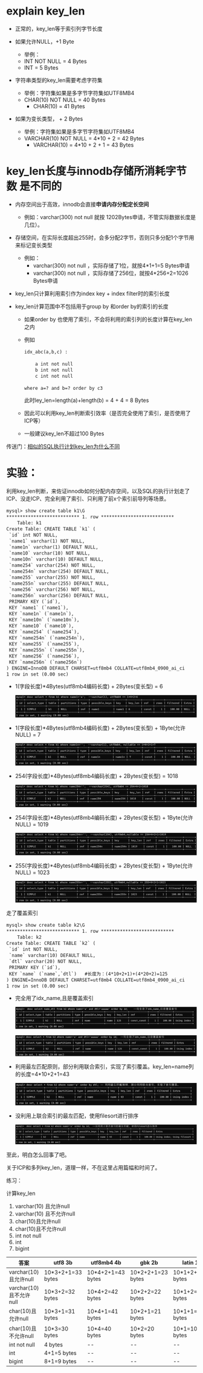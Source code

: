 # explain key_len

- 正常的，key_len等于索引列字节长度

- 如果允许NULL，+1 Byte

  - 举例：
  - INT NOT NULL = 4 Bytes
  - INT = 5 Bytes

- 字符串类型的key_len需要考虑字符集

  - 举例：字符集如果是多字节字符集如UTF8MB4
  - CHAR(10)  NOT NULL = 40 Bytes
    - CHAR(10) = 41 Bytes

- 如果为变长类型， + 2 Bytes

  - 举例：字符集如果是多字节字符集如UTF8MB4
  - VARCHAR(10)  NOT NULL = 4*10 + 2 = 42 Bytes
    - VARCHAR(10) = 4*10 + 2 + 1 = 43 Bytes

 

# key_len长度与innodb存储所消耗字节数 是不同的

- 内存空间出于高效，innodb会直接**申请内存分配定长空间**

  - 例如：varchar(300) not null 就按 1202Bytes申请，不管实际数据长度是几位）。

- 存储空间，在实际长度超出255时，会多分配2字节，否则只多分配1个字节用来标记变长类型

  - 例如：
    - varchar(300) not null ，实际存储了1位，就按4*1+1=5 Bytes申请
    - varchar(300) not null ，实际存储了256位，就按4*256+2=1026 Bytes申请

 

- key_len只计算利用索引作为index key + index filter时的索引长度

- key_len计算范围中不包括用于group by 和order by的索引的长度

  - 如果order by 也使用了索引，不会将利用的索引列的长度计算在key_len之内
    
  - 例如

    ```
    idx_abc(a,b,c) :
    
    	a int not null
    	b int not null
    	c int not null
    
    where a=? and b=? order by c3
    ```

    此时ley_len=length(a)+length(b) = 4 + 4 = 8 Bytes

  - 因此可以利用key_len判断索引效率（是否完全使用了索引，是否使用了ICP等）

  - 一般建议key_len不超过100 Bytes

传送门：[相似的SQL执行计划key_len为什么不同](../DB.MySQL/6.MySQL索引/2.MySQL索引使用和管理/相似的SQL执行计划key_len为什么不同.md)

 

# 实验：

利用key_len判断，来佐证innodb如何分配内存空间，以及SQL的执行计划走了ICP、没走ICP、完全利用了索引、只利用了前x个索引前导列等场景。

```
mysql> show create table k1\G
*************************** 1. row ***************************
    Table: k1
Create Table: CREATE TABLE `k1` (
 `id` int NOT NULL,
 `name1` varchar(1) NOT NULL,
 `name1n` varchar(1) DEFAULT NULL,
 `name10` varchar(10) NOT NULL,
 `name10n` varchar(10) DEFAULT NULL,
 `name254` varchar(254) NOT NULL,
 `name254n` varchar(254) DEFAULT NULL,
 `name255` varchar(255) NOT NULL,
 `name255n` varchar(255) DEFAULT NULL,
 `name256` varchar(256) NOT NULL,
 `name256n` varchar(256) DEFAULT NULL,
 PRIMARY KEY (`id`),
 KEY `name1` (`name1`),
 KEY `name1n` (`name1n`),
 KEY `name10n` (`name10n`),
 KEY `name10` (`name10`),
 KEY `name254` (`name254`),
 KEY `name254n` (`name254n`),
 KEY `name255` (`name255`),
 KEY `name255n` (`name255n`),
 KEY `name256` (`name256`),
 KEY `name256n` (`name256n`)
) ENGINE=InnoDB DEFAULT CHARSET=utf8mb4 COLLATE=utf8mb4_0900_ai_ci
1 row in set (0.00 sec)
```

- 1(字段长度)*4Bytes(utf8mb4编码长度)  + 2Bytes(变长型) = 6

  ![image-20220614104410075](.pics/image-20220614104410075.png)

- 1(字段长度)*4Bytes(utf8mb4编码长度)  + 2Bytes(变长型) + 1Byte(允许NULL) = 7

  ![image-20220614104756019](.pics/image-20220614104756019.png)

- 254(字段长度)*4Bytes(utf8mb4编码长度)  + 2Bytes(变长型)  = 1018

  ![image-20220614105000045](.pics/image-20220614105000045.png)

- 254(字段长度)*4Bytes(utf8mb4编码长度)  + 2Bytes(变长型)  + 1Byte(允许NULL) = 1019

  ![image-20220614105200241](.pics/image-20220614105200241.png)

- 255(字段长度)*4Bytes(utf8mb4编码长度)  + 2Bytes(变长型)  + 1Byte(允许NULL) = 1023

  ![image-20220614105300673](.pics/image-20220614105300673.png)



走了覆盖索引

```
mysql> show create table k2\G
*************************** 1. row ***************************
    Table: k2
Create Table: CREATE TABLE `k2` (
 `id` int NOT NULL,
 `name` varchar(10) DEFAULT NULL,
 `dtl` varchar(20) NOT NULL,
 PRIMARY KEY (`id`),
 KEY `name` (`name`,`dtl`)   #长度为：(4*10+2+1)+(4*20+2)=125
) ENGINE=InnoDB DEFAULT CHARSET=utf8mb4 COLLATE=utf8mb4_0900_ai_ci
1 row in set (0.00 sec)
```

- 完全用了idx_name,且是覆盖索引

  ![image-20220614105553221](.pics/image-20220614105553221.png)

  ![image-20220614105657188](.pics/image-20220614105657188.png)

- 利用最左匹配原则，部分利用联合索引，实现了索引覆盖。key_len=name列的长度=4*10+2+1=43

  ![image-20220614105743240](.pics/image-20220614105743240.png)

- 没利用上联合索引的最左匹配，使用filesort进行排序

  ![image-20220614105835495](.pics/image-20220614105835495.png)

至此，明白怎么回事了吧。

关于ICP和多列key_len，道理一样，不在这里占用篇幅和时间了。

 

 

练习：

计算key_len

1. varchar(10) 且允许null
2. varchar(10) 且不允许null
3. char(10)且允许null
4. char(10)且不允许null
5. int not null
6. int
7. bigint

 

 

| 答案                      | utf8  3b           | utf8mb4  4b        | gbk  2b            | latin  1b          |
| ------------------------- | ------------------ | ------------------ | ------------------ | ------------------ |
| varchar(10)  且允许null   | 10*3+2+1=33  bytes | 10*4+2+1=43  bytes | 10*2+2+1=23  bytes | 10*1+2+1=13  bytes |
| varchar(10)  且不允许null | 10*3+2=32  bytes   | 10*4+2=42  bytes   | 10*2+2=22  bytes   | 10*1+2=12  bytes   |
| char(10)且允许null        | 10*3+1=31  bytes   | 10*4+1=41  bytes   | 10*2+1=21  bytes   | 10*1+1=11  bytes   |
| char(10)且不允许null      | 10*3=30  bytes     | 10*4=40  bytes     | 10*2=20  bytes     | 10*1=10  bytes     |
| int not  null             | 4 bytes            | --                 | --                 | --                 |
| int                       | 4+1=5  bytes       | --                 | --                 | --                 |
| bigint                    | 8+1=9  bytes       | --                 | --                 | --                 |
